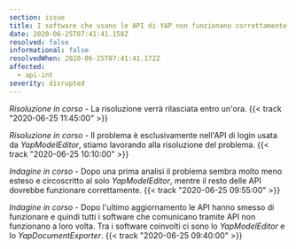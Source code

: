 ```yaml
---
section: issue
title: I software che usano le API di YAP non funzionano correttamente
date: 2020-06-25T07:41:41.158Z
resolved: false
informational: false
resolvedWhen: 2020-06-25T07:41:41.172Z
affected:
  - api-int
severity: disrupted
---
```

*Risoluzione in corso* - La risoluzione verrà rilasciata entro un'ora. {{< track "2020-06-25 11:45:00" >}}

*Risoluzione in corso* - Il problema è esclusivamente nell'API di login usata da *YapModelEditor*, stiamo lavorando alla risoluzione del problema. {{< track "2020-06-25 10:10:00" >}}

*Indagine in corso* - Dopo una prima analisi il problema sembra molto meno esteso e circoscritto al solo *YapModelEditor*, mentre il resto delle API dovrebbe funzionare correttamente. {{< track "2020-06-25 09:55:00" >}}

*Indagine in corso* - Dopo l'ultimo aggiornamento le API hanno smesso di funzionare e quindi tutti i software che comunicano tramite API non funzionano a loro volta. Tra i software coinvolti ci sono lo *YapModelEditor* e lo *YapDocumentExporter*. {{< track "2020-06-25 09:40:00" >}}